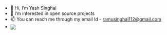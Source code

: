 - 👋 Hi, I’m Yash Singhal
- 👀 I’m interested in open source projects
- 📫 You can reach me through my email Id - ramusinghal112@gmail.com
- <img align="center" src="https://github-readme-stats.vercel.app/api/<CARD_TYPE>/?username=yash112-lang&theme=<THEME_NAME>" />

<!---
yash112-lang/yash112-lang is a ✨ special ✨ repository because its `README.md` (this file) appears on your GitHub profile.
You can click the Preview link to take a look at your changes.
--->
